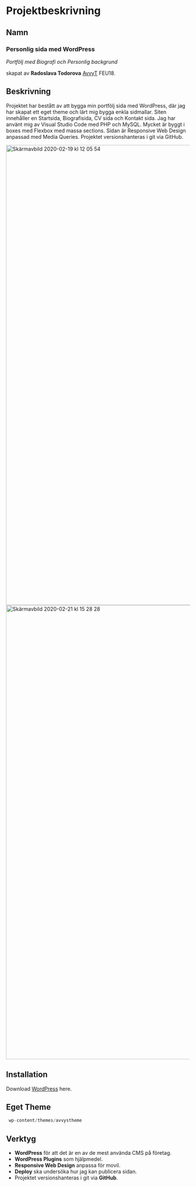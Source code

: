 <!--- Denna dokumentation kan komma att uppdateras under projektets gång -->
<!--- Senast uppdaterad: 2020-01-22       @ AvvyT -->
# Projektbeskrivning

## Namn
### Personlig sida med WordPress
*Portfölj med Biografi och Personlig backgrund*

skapat av **Radoslava Todorova** [AvvyT](https://github.com/AvvyT) FEU18.

## Beskrivning

Projektet har bestått av att bygga min portfölj sida med WordPress, där jag har skapat ett eget theme och lärt mig bygga enkla sidmallar. Siten innehåller en Startsida, Biografisida, CV sida och Kontakt sida.
Jag har använt mig av Visual Studio Code med PHP och MySQL. Mycket är byggt i boxes med Flexbox med massa sections. Sidan är  Responsive Web Design anpassad med Media Queries. Projektet versionshanteras i git via GitHub.

<img width="1257" alt="Skärmavbild 2020-02-19 kl  12 05 54" src="https://user-images.githubusercontent.com/43029591/75040721-7bbfb400-54bb-11ea-8272-7901697ef034.png">
<img width="1241" alt="Skärmavbild 2020-02-21 kl  15 28 28" src="https://user-images.githubusercontent.com/43029591/75042624-fdfda780-54be-11ea-8ec7-9a7a89064e5e.png">


## Installation

Download [WordPress](https://wordpress.org/download/) here.

## Eget Theme

```python
 wp-content/themes/avvystheme
 ```

## Verktyg

- **WordPress** för att det är en av de mest använda CMS på företag.
- **WordPress Plugins** som hjälpmedel. 
- **Responsive Web Design** anpassa för movil.
- **Deploy** ska undersöka hur jag kan publicera sidan.
- Projektet versionshanteras i git via **GitHub**.
